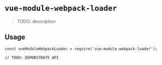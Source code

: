# `vue-module-webpack-loader`

> TODO: description

## Usage

```
const vueModuleWebpackLoader = require('vue-module-webpack-loader');

// TODO: DEMONSTRATE API
```
